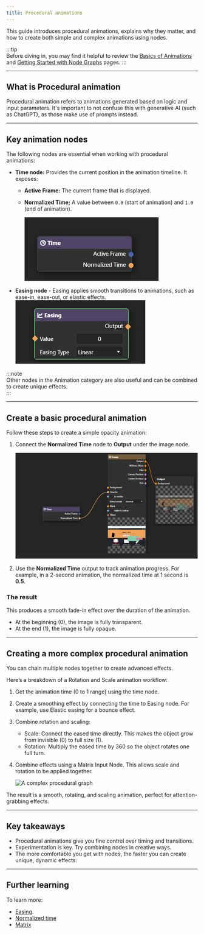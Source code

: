 ```yaml
---
title: Procedural animations
---
```



This guide introduces procedural animations, explains why they matter, and how to create both simple and complex animations using nodes.


:::tip  
Before diving in, you may find it helpful to review the [Basics of Animations](https://pixieditor.net/docs/usage/animating/getting-started/) and [Getting Started with Node Graphs](https://pixieditor.net/docs/usage/node-graph/getting-started-with-node-graph/) pages. 
:::

---

## What is Procedural animation

Procedural animation refers to animations generated based on logic and input parameters. It's important to not confuse this with generative AI (such as ChatGPT), as those make use of prompts instead.   

---

## Key animation nodes 

The following nodes are essential when working with procedural animations:  

- **Time node:** Provides the current position in the animation timeline. It exposes:
  - **Active Frame:** The current frame that is displayed.
  - **Normalized Time;** A value between `0.0` (start of animation) and `1.0` (end of animation).  

    ![The time node](../img/time-node.png "The time node") 

- **Easing node** - Easing applies smooth transitions to animations, such as ease-in, ease-out, or elastic effects.
    ![Easing node](../img/easing-node.png "Easing node")  
  

:::note  
Other nodes in the Animation category are also useful and can be combined to create unique effects.  
:::

---

## Create a basic procedural animation

Follow these steps to create a simple opacity animation:

1. Connect the **Normalized Time** node to **Output** under the image node. 

    ![The connected nodes](../img/simple-procedural-animation.png "The connected nodes") 

2. Use the **Normalized Time** output to track animation progress. For example, in a 2-second animation, the normalized time at 1 second is **0.5**.   

### The result
This produces a smooth fade-in effect over the duration of the animation.
  - At the beginning (0), the image is fully transparent.
  - At the end (1), the image is fully opaque.


---

## Creating a more complex procedural animation

You can chain multiple nodes together to create advanced effects.  

Here’s a breakdown of a Rotation and Scale animation workflow:

1. Get the animation time (0 to 1 range) using the time node.

2. Create a smoothing effect by connecting the time to Easing node. For example, use Elastic easing for a bounce effect.

3. Combine rotation and scaling:
    - Scale: Connect the eased time directly. This makes the object grow from invisible (0) to full size (1).
    - Rotation: Multiply the eased time by 360 so the object rotates one full turn.

4. Combine effects using a Matrix Input Node. This allows scale and rotation to be applied together.

    ![A complex procedural graph](/img/bopGraph.png "A complex procedural graph")

The result is a smooth, rotating, and scaling animation, perfect for attention-grabbing effects.

---

## Key takeaways

- Procedural animations give you fine control over timing and transitions.
- Experimentation is key. Try combining nodes in creative ways.
- The more comfortable you get with nodes, the faster you can create unique, dynamic effects.

---
## Further learning
To learn more:
- [Easing](https://pixieditor.net/docs/usage/node-graph/nodes/animation/easing/).
- [Normalized time](https://pixieditor.net/docs/usage/node-graph/nodes/animation/time#normalized-time)
- [Matrix](https://pixieditor.net/docs/usage/node-graph/property-sockets/#-matrix3x3)

